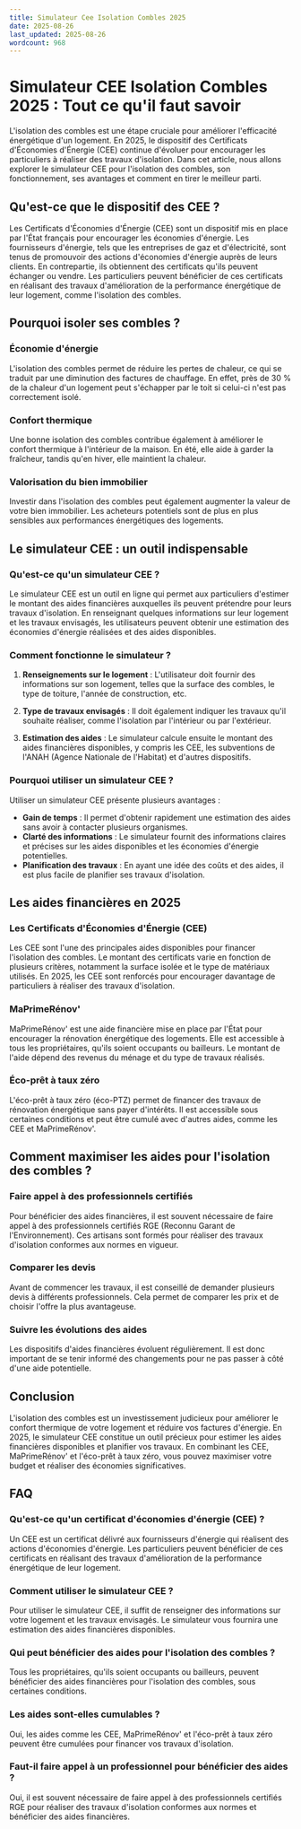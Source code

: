 ```yaml
---
title: Simulateur Cee Isolation Combles 2025
date: 2025-08-26
last_updated: 2025-08-26
wordcount: 968
---
```


# Simulateur CEE Isolation Combles 2025 : Tout ce qu'il faut savoir

L'isolation des combles est une étape cruciale pour améliorer l'efficacité énergétique d'un logement. En 2025, le dispositif des Certificats d'Économies d'Énergie (CEE) continue d'évoluer pour encourager les particuliers à réaliser des travaux d'isolation. Dans cet article, nous allons explorer le simulateur CEE pour l'isolation des combles, son fonctionnement, ses avantages et comment en tirer le meilleur parti.

## Qu'est-ce que le dispositif des CEE ?

Les Certificats d'Économies d'Énergie (CEE) sont un dispositif mis en place par l'État français pour encourager les économies d'énergie. Les fournisseurs d'énergie, tels que les entreprises de gaz et d'électricité, sont tenus de promouvoir des actions d'économies d'énergie auprès de leurs clients. En contrepartie, ils obtiennent des certificats qu'ils peuvent échanger ou vendre. Les particuliers peuvent bénéficier de ces certificats en réalisant des travaux d'amélioration de la performance énergétique de leur logement, comme l'isolation des combles.

## Pourquoi isoler ses combles ?

### Économie d'énergie

L'isolation des combles permet de réduire les pertes de chaleur, ce qui se traduit par une diminution des factures de chauffage. En effet, près de 30 % de la chaleur d'un logement peut s'échapper par le toit si celui-ci n'est pas correctement isolé.

### Confort thermique

Une bonne isolation des combles contribue également à améliorer le confort thermique à l'intérieur de la maison. En été, elle aide à garder la fraîcheur, tandis qu'en hiver, elle maintient la chaleur.

### Valorisation du bien immobilier

Investir dans l'isolation des combles peut également augmenter la valeur de votre bien immobilier. Les acheteurs potentiels sont de plus en plus sensibles aux performances énergétiques des logements.

## Le simulateur CEE : un outil indispensable

### Qu'est-ce qu'un simulateur CEE ?

Le simulateur CEE est un outil en ligne qui permet aux particuliers d'estimer le montant des aides financières auxquelles ils peuvent prétendre pour leurs travaux d'isolation. En renseignant quelques informations sur leur logement et les travaux envisagés, les utilisateurs peuvent obtenir une estimation des économies d'énergie réalisées et des aides disponibles.

### Comment fonctionne le simulateur ?

1. **Renseignements sur le logement** : L'utilisateur doit fournir des informations sur son logement, telles que la surface des combles, le type de toiture, l'année de construction, etc.
   
2. **Type de travaux envisagés** : Il doit également indiquer les travaux qu'il souhaite réaliser, comme l'isolation par l'intérieur ou par l'extérieur.

3. **Estimation des aides** : Le simulateur calcule ensuite le montant des aides financières disponibles, y compris les CEE, les subventions de l'ANAH (Agence Nationale de l'Habitat) et d'autres dispositifs.

### Pourquoi utiliser un simulateur CEE ?

Utiliser un simulateur CEE présente plusieurs avantages :

- **Gain de temps** : Il permet d'obtenir rapidement une estimation des aides sans avoir à contacter plusieurs organismes.
- **Clarté des informations** : Le simulateur fournit des informations claires et précises sur les aides disponibles et les économies d'énergie potentielles.
- **Planification des travaux** : En ayant une idée des coûts et des aides, il est plus facile de planifier ses travaux d'isolation.

## Les aides financières en 2025

### Les Certificats d'Économies d'Énergie (CEE)

Les CEE sont l'une des principales aides disponibles pour financer l'isolation des combles. Le montant des certificats varie en fonction de plusieurs critères, notamment la surface isolée et le type de matériaux utilisés. En 2025, les CEE sont renforcés pour encourager davantage de particuliers à réaliser des travaux d'isolation.

### MaPrimeRénov'

MaPrimeRénov' est une aide financière mise en place par l'État pour encourager la rénovation énergétique des logements. Elle est accessible à tous les propriétaires, qu'ils soient occupants ou bailleurs. Le montant de l'aide dépend des revenus du ménage et du type de travaux réalisés.

### Éco-prêt à taux zéro

L'éco-prêt à taux zéro (éco-PTZ) permet de financer des travaux de rénovation énergétique sans payer d'intérêts. Il est accessible sous certaines conditions et peut être cumulé avec d'autres aides, comme les CEE et MaPrimeRénov'.

## Comment maximiser les aides pour l'isolation des combles ?

### Faire appel à des professionnels certifiés

Pour bénéficier des aides financières, il est souvent nécessaire de faire appel à des professionnels certifiés RGE (Reconnu Garant de l'Environnement). Ces artisans sont formés pour réaliser des travaux d'isolation conformes aux normes en vigueur.

### Comparer les devis

Avant de commencer les travaux, il est conseillé de demander plusieurs devis à différents professionnels. Cela permet de comparer les prix et de choisir l'offre la plus avantageuse.

### Suivre les évolutions des aides

Les dispositifs d'aides financières évoluent régulièrement. Il est donc important de se tenir informé des changements pour ne pas passer à côté d'une aide potentielle.

## Conclusion

L'isolation des combles est un investissement judicieux pour améliorer le confort thermique de votre logement et réduire vos factures d'énergie. En 2025, le simulateur CEE constitue un outil précieux pour estimer les aides financières disponibles et planifier vos travaux. En combinant les CEE, MaPrimeRénov' et l'éco-prêt à taux zéro, vous pouvez maximiser votre budget et réaliser des économies significatives.

## FAQ

### Qu'est-ce qu'un certificat d'économies d'énergie (CEE) ?

Un CEE est un certificat délivré aux fournisseurs d'énergie qui réalisent des actions d'économies d'énergie. Les particuliers peuvent bénéficier de ces certificats en réalisant des travaux d'amélioration de la performance énergétique de leur logement.

### Comment utiliser le simulateur CEE ?

Pour utiliser le simulateur CEE, il suffit de renseigner des informations sur votre logement et les travaux envisagés. Le simulateur vous fournira une estimation des aides financières disponibles.

### Qui peut bénéficier des aides pour l'isolation des combles ?

Tous les propriétaires, qu'ils soient occupants ou bailleurs, peuvent bénéficier des aides financières pour l'isolation des combles, sous certaines conditions.

### Les aides sont-elles cumulables ?

Oui, les aides comme les CEE, MaPrimeRénov' et l'éco-prêt à taux zéro peuvent être cumulées pour financer vos travaux d'isolation.

### Faut-il faire appel à un professionnel pour bénéficier des aides ?

Oui, il est souvent nécessaire de faire appel à des professionnels certifiés RGE pour réaliser des travaux d'isolation conformes aux normes et bénéficier des aides financières.